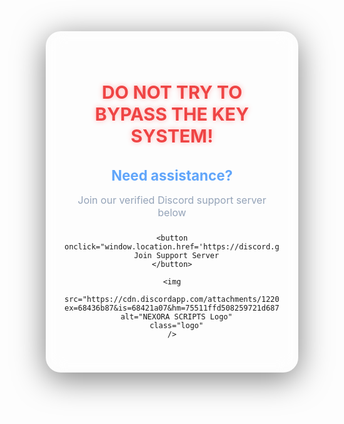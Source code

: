 <!DOCTYPE html>
<html lang="en">
<head>
  <meta charset="UTF-8" />
  <meta name="viewport" content="width=device-width, initial-scale=1.0"/>
  <title>Need Help?</title>
  <style>
    * {
      box-sizing: border-box;
      margin: 0;
      padding: 0;
    }

    body {
      font-family: 'Segoe UI', sans-serif;
      background: linear-gradient(to right, #0f172a, #1e293b);
      color: #e2e8f0;
      display: flex;
      justify-content: center;
      align-items: center;
      min-height: 100vh;
      padding: 30px;
    }

    .container {
      position: relative;
      background: rgba(255, 255, 255, 0.05);
      border-radius: 24px;
      padding: 40px 30px;
      max-width: 480px;
      width: 100%;
      text-align: center;
      backdrop-filter: blur(15px);
      transition: transform 0.3s ease, box-shadow 0.3s ease;
      box-shadow: 0 10px 50px rgba(0, 0, 0, 0.5);
      overflow: hidden;
    }

    .container::before {
      content: "";
      position: absolute;
      inset: 0;
      border-radius: 24px;
      padding: 2px;
      background: linear-gradient(120deg, transparent 0%, #3b82f6 50%, transparent 100%);
      background-size: 300% 300%;
      z-index: 0;
      opacity: 0;
      transition: opacity 0.4s ease;
      animation: glowSweep 1s linear forwards;
      pointer-events: none;
    }

    .container:hover::before {
      opacity: 1;
      animation: glowSweep 1s linear forwards;
    }

    @keyframes glowSweep {
      0% {
        background-position: 0% 50%;
        opacity: 0;
      }
      30% {
        opacity: 1;
      }
      100% {
        background-position: 200% 50%;
        opacity: 1;
      }
    }

    .container:hover {
      transform: scale(1.01);
      box-shadow:
        0 0 0 3px #3b82f6,
        0 0 20px 6px rgba(96, 165, 250, 0.8),
        0 12px 60px rgba(0, 0, 0, 0.55);
    }

    h1 {
      font-size: 1.8rem;
      color: #ef4444;
      margin-bottom: 16px;
      text-shadow: 0 0 8px rgba(255, 0, 0, 0.3);
      position: relative;
      z-index: 1;
    }

    h2 {
      font-size: 1.4rem;
      color: #60a5fa;
      margin-bottom: 6px;
      position: relative;
      z-index: 1;
    }

    p {
      font-size: 1rem;
      color: #94a3b8;
      margin-bottom: 24px;
      position: relative;
      z-index: 1;
    }

    button {
      background: linear-gradient(to right, #3b82f6, #60a5fa);
      color: white;
      border: none;
      padding: 14px 28px;
      font-size: 1rem;
      border-radius: 16px;
      cursor: pointer;
      transition: all 0.25s ease;
      box-shadow: 0 6px 24px rgba(96, 165, 250, 0.6);
      position: relative;
      z-index: 1;
    }

    button:hover {
      background: linear-gradient(to right, #60a5fa, #3b82f6);
      box-shadow:
        0 0 0 2px #3b82f6,
        0 0 20px 8px rgba(96, 165, 250, 0.8),
        0 10px 60px rgba(0, 0, 0, 0.55);
      transform: translateY(-2px);
    }

    .logo {
      margin-top: 32px;
      width: 100%;
      max-width: 360px;
      height: auto;
      border-radius: 16px;
      box-shadow:
        0 10px 30px rgba(30, 58, 138, 0.5),
        0 6px 16px rgba(0, 0, 0, 0.25);
      position: relative;
      z-index: 1;
    }

    @media (max-width: 500px) {
      .container {
        padding: 30px 20px;
      }

      .logo {
        max-width: 100%;
      }
    }
  </style>
</head>
<body>
  <div class="container">
    <h1>DO NOT TRY TO BYPASS THE KEY SYSTEM!</h1>
    <h2>Need assistance?</h2>
    <p>Join our verified Discord support server below</p>

    <button onclick="window.location.href='https://discord.gg/YOUR_INVITE_CODE'">
      Join Support Server
    </button>

    <img
      src="https://cdn.discordapp.com/attachments/1220824376123850752/1380312327806521415/NEXORA_SCRIPTS.png?ex=68436b87&is=68421a07&hm=75511ffd508259721d6878428d9e02059d0e3a937b29747089e999d58be8d8e4&"
      alt="NEXORA SCRIPTS Logo"
      class="logo"
    />
  </div>
</body>
</html>
